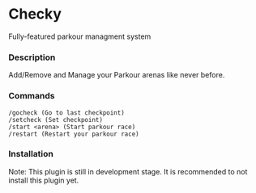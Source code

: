 # Checky
Fully-featured parkour managment system

### Description
Add/Remove and Manage your Parkour arenas like never before. 

### Commands
```
/gocheck (Go to last checkpoint)
/setcheck (Set checkpoint)
/start <arena> (Start parkour race)
/restart (Restart your parkour race)
```

### Installation

Note: This plugin is still in development stage. It is recommended to not install this plugin yet.




